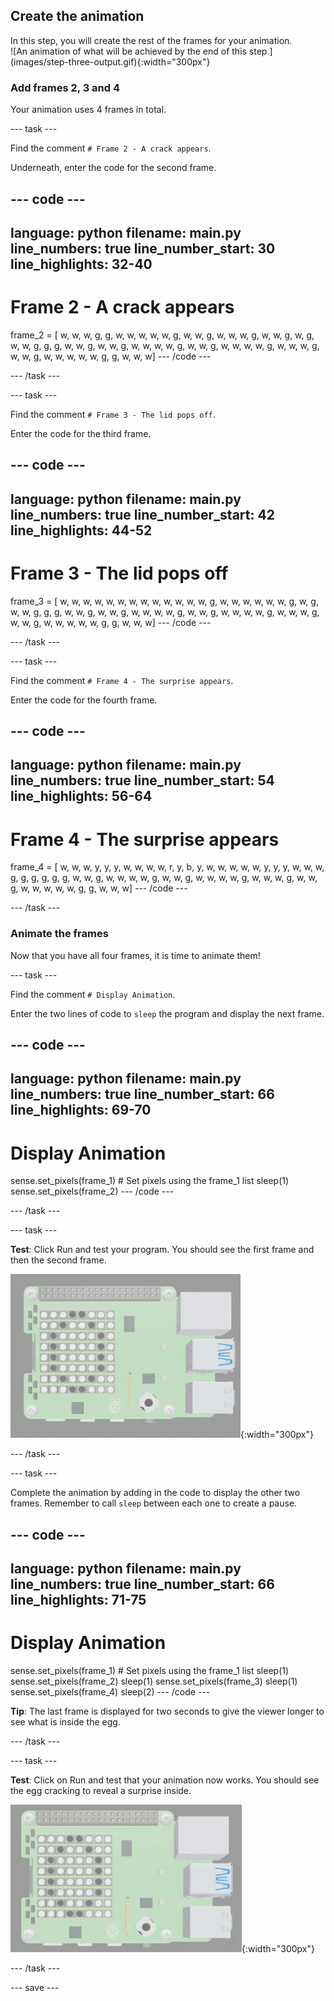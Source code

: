 ## Create the animation

<div style="display: flex; flex-wrap: wrap">
<div style="flex-basis: 200px; flex-grow: 1; margin-right: 15px;">
In this step, you will create the rest of the frames for your animation. 
</div>
<div>
![An animation of what will be achieved by the end of this step.](images/step-three-output.gif){:width="300px"}
</div>
</div>

### Add frames 2, 3 and 4

Your animation uses 4 frames in total. 

--- task ---

Find the comment `# Frame 2 - A crack appears`.

Underneath, enter the code for the second frame.

--- code ---
---
language: python
filename: main.py
line_numbers: true
line_number_start: 30
line_highlights: 32-40
---
# Frame 2 - A crack appears

frame_2 = [
  w, w, w, g, g, w, w, w, 
  w, w, g, w, w, g, w, w, 
  w, g, w, w, g, w, g, w, 
  w, g, g, g, w, w, g, w, 
  w, g, w, w, w, w, g, w, 
  w, g, w, w, w, w, g, w, 
  w, w, g, w, w, g, w, w, 
  w, w, w, g, g, w, w, w]
--- /code ---

--- /task ---

--- task ---

Find the comment `# Frame 3 - The lid pops off`.

Enter the code for the third frame.

--- code ---
---
language: python
filename: main.py
line_numbers: true
line_number_start: 42
line_highlights: 44-52
---
# Frame 3 - The lid pops off

frame_3 = [
  w, w, w, w, w, w, w, w, 
  w, w, w, w, w, g, w, w, 
  w, w, w, w, g, w, g, w, 
  w, g, g, g, w, w, g, w, 
  w, g, w, w, w, w, g, w, 
  w, g, w, w, w, w, g, w, 
  w, w, g, w, w, g, w, w, 
  w, w, w, g, g, w, w, w]
--- /code ---

--- /task ---

--- task ---

Find the comment `# Frame 4 - The surprise appears`.

Enter the code for the fourth frame.

--- code ---
---
language: python
filename: main.py
line_numbers: true
line_number_start: 54
line_highlights: 56-64
---
# Frame 4 - The surprise appears

frame_4 = [
  w, w, w, y, y, y, w, w, 
  w, w, r, y, b, y, w, w, 
  w, w, w, y, y, y, w, w, 
  w, g, g, g, g, g, g, w, 
  w, g, w, w, w, w, g, w, 
  w, g, w, w, w, w, g, w, 
  w, w, g, w, w, g, w, w, 
  w, w, w, g, g, w, w, w]
--- /code ---

--- /task ---

### Animate the frames

Now that you have all four frames, it is time to animate them!

--- task ---

Find the comment `# Display Animation`.

Enter the two lines of code to `sleep` the program and display the next frame.

--- code ---
---
language: python
filename: main.py
line_numbers: true
line_number_start: 66
line_highlights: 69-70
---
# Display Animation

sense.set_pixels(frame_1) # Set pixels using the frame_1 list
sleep(1)
sense.set_pixels(frame_2)
--- /code ---

--- /task ---

--- task ---

**Test**: Click Run and test your program. You should see the first frame and then the second frame. 

![A short animation showing the animation created on the LED matrix. An egg cracks.](images/egg-crack.gif){:width="300px"}

--- /task ---

--- task ---

Complete the animation by adding in the code to display the other two frames. Remember to call `sleep` between each one to create a pause. 

--- code ---
---
language: python
filename: main.py
line_numbers: true
line_number_start: 66
line_highlights: 71-75
---
# Display Animation

sense.set_pixels(frame_1) # Set pixels using the frame_1 list
sleep(1)
sense.set_pixels(frame_2)
sleep(1)
sense.set_pixels(frame_3)
sleep(1)
sense.set_pixels(frame_4)
sleep(2)
--- /code ---

**Tip**: The last frame is displayed for two seconds to give the viewer longer to see what is inside the egg.

--- /task ---

--- task ---

**Test**: Click on Run and test that your animation now works. You should see the egg cracking to reveal a surprise inside. 

![An animation of what will be achieved by the end of this step.](images/step-three-output.gif){:width="300px"}

--- /task ---

--- save ---